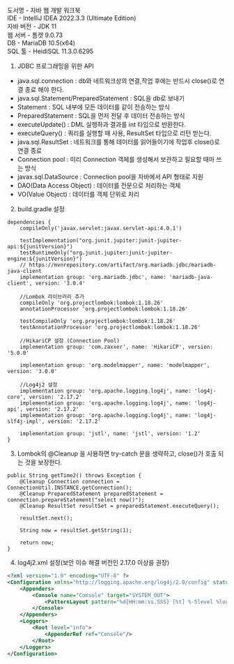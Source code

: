 도서명 - 자바 웹 개발 워크북  
IDE - IntelliJ IDEA 2022.3.3 (Ultimate Edition)  
자바 버전 - JDK 11  
웹 서버 - 톰캣 9.0.73  
DB - MariaDB 10.5(x64)  
SQL 툴 - HeidiSQL 11.3.0.6295  

1. JDBC 프로그래밍을 위한 API
  * java.sql.connection : db와 네트워크상의 연결,작업 후에는 반드시 close()로 연결 종료 해야 한다.
  * java.sql.Statement/PreparedStatement : SQL을 db로 보내기 
  * Statement : SQL 내부에 모든 데이터를 같이 전송하는 방식
  * PreparedStatement : SQL을 먼저 전달 후 데이터 전송하는 방식
  * executeUpdate() : DML 실행하과 결과를 int 타입으로 반환한다.
  * executeQuery() : 쿼리를 실행할 때 사용, ResultSet 타입으로 리턴 받는다.
  * java.sql.ResultSet : 네트워크를 통해 데이터를 읽어들이기에 작업후 close()로 연결 종료
  * Connection pool : 미리 Connection 객체를 생성해서 보관하고 필요할 때마 쓰는 방식
  * javax.sql.DataSource : Connection pool을 자바에서 API 형태로 지원
  * DAO(Data Access Object) : 데이터를 전문으로 처리하는 객체
  * VO(Value Object) : 데이터를 객체 단위로 처리

2. build.gradle 설정
```
dependencies {
    compileOnly('javax.servlet:javax.servlet-api:4.0.1')

    testImplementation("org.junit.jupiter:junit-jupiter-api:${junitVersion}")
    testRuntimeOnly("org.junit.jupiter:junit-jupiter-engine:${junitVersion}")
    // https://mvnrepository.com/artifact/org.mariadb.jdbc/mariadb-java-client
    implementation group: 'org.mariadb.jdbc', name: 'mariadb-java-client', version: '3.0.4'

    //Lombok 라이브러리 추가
    compileOnly 'org.projectlombok:lombok:1.18.26'
    annotationProcessor 'org.projectlombok:lombok:1.18.26'

    testCompileOnly 'org.projectlombok:lombok:1.18.26'
    testAnnotationProcessor 'org.projectlombok:lombok:1.18.26'
    
    //HikariCP 설정 (Connection Pool)
    implementation group: 'com.zaxxer', name: 'HikariCP', version: '5.0.0'
    
    implementation group: 'org.modelmapper', name: 'modelmapper', version: '3.0.0'
    
    //Log4j2 설정
    implementation group: 'org.apache.logging.log4j', name: 'log4j-core', version: '2.17.2'
    implementation group: 'org.apache.logging.log4j', name: 'log4j-api', version: '2.17.2'
    implementation group: 'org.apache.logging.log4j', name: 'log4j-slf4j-impl', version: '2.17.2'
    
    implementation group: 'jstl', name: 'jstl', version: '1.2'
}
```
3. Lombok의 @Cleanup 을 사용하면 try-catch 문을 생략하고, close()가 호출 되는 것을 보장한다.
```
public String getTime2() throws Exception {
    @Cleanup Connection connection = ConnectionUtil.INSTANCE.getConnection();
    @Cleanup PreparedStatement preparedStatement = connection.prepareStatement("select now()");
    @Cleanup ResultSet resultSet = preparedStatement.executeQuery();

    resultSet.next();

    String now = resultSet.getString(1);

    return now;
}
```
4. log4j2.xml 설정(보안 이슈 해결 버전인 2.17.0 이상을 권장)
```xml
<?xml version="1.0" encoding="UTF-8" ?>
<Configuration xmlns="http://logging.apache.org/log4j/2.0/config" status="WARN">
    <Appenders>
        <Console name="Console" target="SYSTEM_OUT">
            <PatternLayout pattern="%d{HH:mm:ss.SSS} [%t] %-5level %logger{36} - %msg%n"/>
        </Console>
    </Appenders>
    <Loggers>
        <Root level="info">
            <AppenderRef ref="Console"/>
        </Root>
    </Loggers>
</Configuration>
```